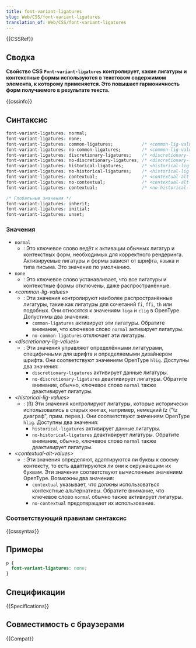 ```yaml
---
title: font-variant-ligatures
slug: Web/CSS/font-variant-ligatures
translation_of: Web/CSS/font-variant-ligatures
---
```


{{CSSRef}}

## Сводка

**Свойство CSS** **`Font-variant-ligatures`** **контролирует, какие лигатуры и контекстные формы используются в текстовом содержимом элемента, к которому применяется. Это повышает гармоничность форм получаемого в результате текста.**

{{cssinfo}}

## Синтаксис

```css
font-variant-ligatures: normal;
font-variant-ligatures: none;
font-variant-ligatures: common-ligatures;           /* <common-lig-values> */
font-variant-ligatures: no-common-ligatures;        /* <common-lig-values> */
font-variant-ligatures: discretionary-ligatures;    /* <discretionary-lig-values> */
font-variant-ligatures: no-discretionary-ligatures; /* <discretionary-lig-values> */
font-variant-ligatures: historical-ligatures;       /* <historical-lig-values> */
font-variant-ligatures: no-historical-ligatures;    /* <historical-lig-values> */
font-variant-ligatures: contextual;                 /* <contextual-alt-values> */
font-variant-ligatures: no-contextual;              /* <contextual-alt-values> */
font-variant-ligatures: contextual;                 /* <no-historical-ligatures> <common-ligatures> */

/* Глобальные значения */
font-variant-ligatures: inherit;
font-variant-ligatures: initial;
font-variant-ligatures: unset;
```

### Значения

- `normal`
  - : Это ключевое слово ведёт к активации обычных лигатур и контекстных форм, необходимых для корректного рендеринга. Активируемые лигатуры и формы зависят от шрифта, языка и типа письма. Это значение по умолчанию.
- `none`
  - : Это ключевое слово устанавливает, что все лигатуры и контекстные формы отключены, даже распространённые.
- <_common-lig-values>_
  - : Эти значения контролируют наиболее распространённые лигатуры, такие как лигатуры для сочетаний `fi`, `ffi`, `th` или подобных. Они относятся к значениям `liga` и `clig` в OpenType. Допустимы два значения:
    - `common-ligatures` активирует эти лигатуры. Обратите внимание, что ключевое слово `normal` активирует лигатуры.
    - `no-common-ligatures` отключает эти лигатуры.
- <_discretionary-lig-values_>
  - : Эти значения управляют определёнными лигатурами, специфичными для шрифта и определяемыми дизайнером шрифта. Они соответствуют значениям OpenType `hlig`. Доступны два значения:
    - `discretionary-ligatures` активирует данные лигатуры.
    - `no-discretionary-ligatures` деактивирует лигатуры. Обратите внимание, обычно, ключевое слово `normal` также деактивирует лигатуры.
- _\<historical-lig-values>_
  - : (ß) Эти значения контролируют лигатуры, которые исторически использовались в старых книгах, например, немецкий _tz_ ("tz диаграф", прим. перев.). Они соответствуют значениям OpenType `hlig`. Доступны два значения:
    - `historical-ligatures` активирует данные лигатуры.
    - `no-historical-ligatures` деактивирует лигатуры. Обратите внимание, обычно, ключевое слово `normal` также деактивирует лигатуры.
- _\<contextual-alt-values>_
  - : Эти значения определяют, адаптируются ли буквы к своему контексту, то есть адаптируются ли они к окружающим их буквам. Эти значения соответствуют вычисленным значениям OpenType. Возможны два значения:
    - `contextual` указывает, что должны использоваться контекстные альтернативы. Обратите внимание, что ключевое слово `normal` обычно также активирует лигатуры.
    - `no-contextual` предотвращает их использование.

### Соответствующий правилам синтаксис

{{csssyntax}}

## Примеры

```css
p {
  font-variant-ligatures: none;
}
```

## Спецификации

{{Specifications}}

## Совместимость с браузерами

{{Compat}}
